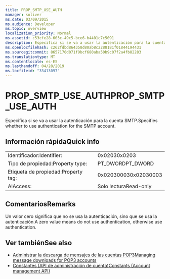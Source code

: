 ```yaml
---
title: PROP_SMTP_USE_AUTH
manager: soliver
ms.date: 03/09/2015
ms.audience: Developer
ms.topic: overview
localization_priority: Normal
ms.assetid: c53cfe28-603c-49c5-bce6-b4401c7c5091
description: Especifica si se va a usar la autenticación para la cuenta SMTP.
ms.openlocfilehash: c262fdbd864358d80ab8c2288181f01844194431
ms.sourcegitcommit: 8657170d071f9bcf680aba50b9c07f2a4fb82283
ms.translationtype: MT
ms.contentlocale: es-ES
ms.lasthandoff: 04/28/2019
ms.locfileid: "33413097"
---
```

# <a name="propsmtpuseauth"></a><span data-ttu-id="b7fc8-103">PROP_SMTP_USE_AUTH</span><span class="sxs-lookup"><span data-stu-id="b7fc8-103">PROP_SMTP_USE_AUTH</span></span>

<span data-ttu-id="b7fc8-104">Especifica si se va a usar la autenticación para la cuenta SMTP.</span><span class="sxs-lookup"><span data-stu-id="b7fc8-104">Specifies whether to use authentication for the SMTP account.</span></span>
  
## <a name="quick-info"></a><span data-ttu-id="b7fc8-105">Información rápida</span><span class="sxs-lookup"><span data-stu-id="b7fc8-105">Quick info</span></span>

|||
|:-----|:-----|
|<span data-ttu-id="b7fc8-106">Identificador:</span><span class="sxs-lookup"><span data-stu-id="b7fc8-106">Identifier:</span></span>  <br/> |<span data-ttu-id="b7fc8-107">0x0203</span><span class="sxs-lookup"><span data-stu-id="b7fc8-107">0x0203</span></span>  <br/> |
|<span data-ttu-id="b7fc8-108">Tipo de propiedad:</span><span class="sxs-lookup"><span data-stu-id="b7fc8-108">Property type:</span></span>  <br/> |<span data-ttu-id="b7fc8-109">PT_DWORD</span><span class="sxs-lookup"><span data-stu-id="b7fc8-109">PT_DWORD</span></span>  <br/> |
|<span data-ttu-id="b7fc8-110">Etiqueta de propiedad:</span><span class="sxs-lookup"><span data-stu-id="b7fc8-110">Property tag:</span></span>  <br/> |<span data-ttu-id="b7fc8-111">0x02030003</span><span class="sxs-lookup"><span data-stu-id="b7fc8-111">0x02030003</span></span>  <br/> |
|<span data-ttu-id="b7fc8-112">Al</span><span class="sxs-lookup"><span data-stu-id="b7fc8-112">Access:</span></span>  <br/> |<span data-ttu-id="b7fc8-113">Solo lectura</span><span class="sxs-lookup"><span data-stu-id="b7fc8-113">Read-only</span></span>  <br/> |
   
## <a name="remarks"></a><span data-ttu-id="b7fc8-114">Comentarios</span><span class="sxs-lookup"><span data-stu-id="b7fc8-114">Remarks</span></span>

<span data-ttu-id="b7fc8-115">Un valor cero significa que no se usa la autenticación, sino que se usa la autenticación.</span><span class="sxs-lookup"><span data-stu-id="b7fc8-115">A zero value means do not use authentication, otherwise use authentication.</span></span>
  
## <a name="see-also"></a><span data-ttu-id="b7fc8-116">Ver también</span><span class="sxs-lookup"><span data-stu-id="b7fc8-116">See also</span></span>

- [<span data-ttu-id="b7fc8-117">Administrar la descarga de mensajes de las cuentas POP3</span><span class="sxs-lookup"><span data-stu-id="b7fc8-117">Managing message downloads for POP3 accounts</span></span>](managing-message-downloads-for-pop3-accounts.md) 
- [<span data-ttu-id="b7fc8-118">Constantes (API de administración de cuenta)</span><span class="sxs-lookup"><span data-stu-id="b7fc8-118">Constants (Account management API)</span></span>](constants-account-management-api.md)

